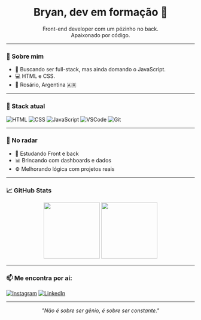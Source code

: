 <h1 align="center"> Bryan, dev em formação 👋</h1>

<p align="center">
  Front-end developer com um pézinho no back.<br/>
  Apaixonado por código.
</p>

---

### 🚀 Sobre mim

- 🎯 Buscando ser full-stack, mas ainda domando o JavaScript.
- 💻 HTML e CSS.
- 📍 Rosário, Argentina 🇦🇷

---

### 🧠 Stack atual

![HTML](https://img.shields.io/badge/-HTML5-e34c26?style=flat&logo=html5&logoColor=white)
![CSS](https://img.shields.io/badge/-CSS3-1572B6?style=flat&logo=css3&logoColor=white)
![JavaScript](https://img.shields.io/badge/-JavaScript-f7df1e?style=flat&logo=javascript&logoColor=black)
![VSCode](https://img.shields.io/badge/-VSCode-007ACC?style=flat&logo=visual-studio-code&logoColor=white)
![Git](https://img.shields.io/badge/-Git-F05032?style=flat&logo=git&logoColor=white)

---

### 🌱 No radar

- 🔐 Estudando Front e back
- 📊 Brincando com dashboards e dados
- ⚙️ Melhorando lógica com projetos reais

---

### 📈 GitHub Stats

<p align="center">
  <img src="https://github-readme-stats.vercel.app/api?username=SEU_USUARIO&show_icons=true&theme=radical" height="150"/>
  <img src="https://github-readme-stats.vercel.app/api/top-langs/?username=SEU_USUARIO&layout=compact&theme=radical" height="150"/>
</p>

---

### 📫 Me encontra por aí:

[![Instagram](https://img.shields.io/badge/-Instagram-E4405F?style=flat&logo=instagram&logoColor=white)](https://instagram.com/bryan_maciel_dev)
[![LinkedIn](https://img.shields.io/badge/-LinkedIn-0A66C2?style=flat&logo=linkedin&logoColor=white)](https://linkedin.com/in/bryan-maciel-de-almeida)

---

<p align="center"><i>"Não é sobre ser gênio, é sobre ser constante."</i></p>
